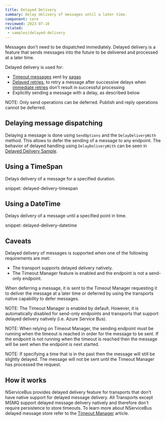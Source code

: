 ```yaml
---
title: Delayed Delivery
summary: Delay delivery of messages until a later time.
component: core
reviewed: 2023-07-16
related:
 - samples/delayed-delivery
---
```


Messages don't need to be dispatched immediately. Delayed delivery is a feature that sends messages into the future to be delivered and processed at a later time.

Delayed delivery is used for:

* [Timeout messages](/nservicebus/sagas/timeouts.md) sent by [sagas](/nservicebus/sagas/)
* [Delayed retries](/nservicebus/recoverability/#delayed-retries), to retry a message after successive delays when [immediate retries](/nservicebus/recoverability/#immediate-retries) don't result in successful processing
* Explicitly sending a message with a delay, as described below

NOTE: Only send operations can be deferred. Publish and reply operations cannot be deferred.

## Delaying message dispatching


Delaying a message is done using `SendOptions` and the `DelayDeliveryWith` method. This allows to defer the sending of a message to any endpoint. The behavior of delayed handling using `DelayDeliveryWith` can be seen in [Delayed Delivery Sample](/samples/delayed-delivery).


## Using a TimeSpan

Delays delivery of a message for a specified duration.

snippet: delayed-delivery-timespan


## Using a DateTime

Delays delivery of a message until a specified point in time.

snippet: delayed-delivery-datetime


## Caveats

Delayed delivery of messages is supported when one of the following requirements are met:

 * The transport supports delayed delivery natively.
 * The Timeout Manager feature is enabled and the endpoint is not a send-only endpoint.

When deferring a message, it is sent to the Timeout Manager requesting it to deliver the message at a later time or deferred by using the transports native capability to defer messages.

NOTE: The Timeout Manager is enabled by default. However, it is automatically disabled for send-only endpoints and transports that support delayed delivery natively (i.e. Azure Service Bus).

NOTE: When relying on Timeout Manager, the sending endpoint must be running when the timeout is reached in order for the message to be sent. If the endpoint is not running when the timeout is reached then the message will be sent when the endpoint is next started.

NOTE: If specifying a time that is in the past then the message will still be slightly delayed. The message will not be sent until the Timeout Manager has processed the request.


## How it works

NServiceBus provides delayed delivery feature for transports that don't have native support for delayed message delivery. All Transports except MSMQ support delayed message delivery natively and therefore don't require persistence to store timeouts. To learn more about NServiceBus delayed message store refer to the [Timeout Manager](/nservicebus/messaging/timeout-manager.md) article.
